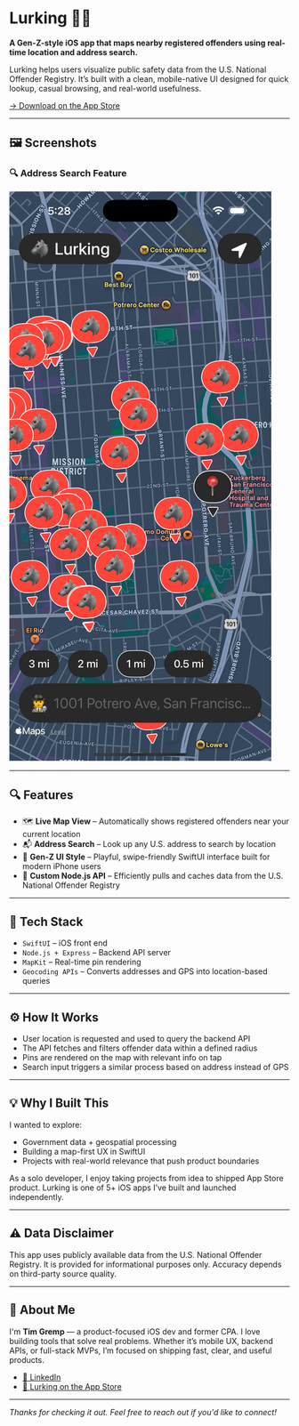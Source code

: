 # Lurking 🧭📍

**A Gen-Z-style iOS app that maps nearby registered offenders using real-time location and address search.**

Lurking helps users visualize public safety data from the U.S. National Offender Registry. It’s built with a clean, mobile-native UI designed for quick lookup, casual browsing, and real-world usefulness.

[→ Download on the App Store](https://apps.apple.com/us/app/lurking/id6742218032)

---

## 🖼️ Screenshots

### 🔍 Address Search Feature  
![Search Screen](screenshots/search.png)

---

## 🔍 Features

- 🗺️ **Live Map View** – Automatically shows registered offenders near your current location  
- 📬 **Address Search** – Look up any U.S. address to search by location  
- 🧃 **Gen-Z UI Style** – Playful, swipe-friendly SwiftUI interface built for modern iPhone users  
- 🔌 **Custom Node.js API** – Efficiently pulls and caches data from the U.S. National Offender Registry  

---

## 🧰 Tech Stack

- `SwiftUI` – iOS front end  
- `Node.js + Express` – Backend API server  
- `MapKit` – Real-time pin rendering  
- `Geocoding APIs` – Converts addresses and GPS into location-based queries  

---

## ⚙️ How It Works

- User location is requested and used to query the backend API  
- The API fetches and filters offender data within a defined radius  
- Pins are rendered on the map with relevant info on tap  
- Search input triggers a similar process based on address instead of GPS  

---

## 💡 Why I Built This

I wanted to explore:  
- Government data + geospatial processing  
- Building a map-first UX in SwiftUI  
- Projects with real-world relevance that push product boundaries  

As a solo developer, I enjoy taking projects from idea to shipped App Store product. Lurking is one of 5+ iOS apps I’ve built and launched independently.

---

## ⚠️ Data Disclaimer

This app uses publicly available data from the U.S. National Offender Registry. It is provided for informational purposes only. Accuracy depends on third-party source quality.

---

## 👋 About Me

I'm **Tim Gremp** — a product-focused iOS dev and former CPA. I love building tools that solve real problems. Whether it’s mobile UX, backend APIs, or full-stack MVPs, I’m focused on shipping fast, clear, and useful products.

- [🔗 LinkedIn](https://www.linkedin.com/in/tim-gremp-26bb2090/)  
- [📱 Lurking on the App Store](https://apps.apple.com/us/app/lurking/id6742218032)

---

*Thanks for checking it out. Feel free to reach out if you'd like to connect!*
